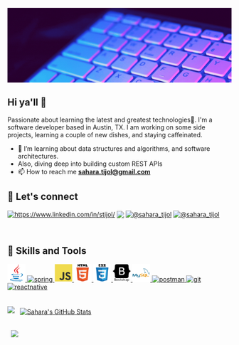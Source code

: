 ![Sahara's GitHub Banner](./assets/gif-banner.gif)

## Hi ya'll 👋
<p align="left">Passionate about learning the latest and greatest technologies🌱. I'm a software developer based in Austin, TX. I am working on some side projects, learning a couple of new dishes, and staying caffeinated.</p>

- 🌱 I’m learning about data structures and algorithms, and software architectures.
- Also, diving deep into building custom REST APIs
- 📫 How to reach me **sahara.tijol@gmail.com**


## 	🔗 Let's connect
<p align="left">
<a href="https://www.linkedin.com/in/stijol/" target="blank"><img align="center" src="https://img.shields.io/badge/LinkedIn-0077B5?style=for-the-badge&logo=linkedin&logoColor=white" alt="https://www.linkedin.com/in/stijol/"/></a>
<a href="mailto:sahara.tijol@gmail.com" target="blank"><img align="center" src="https://img.shields.io/badge/Gmail-D14836?style=for-the-badge&logo=gmail&logoColor=white"/></a>
<a href="https://www.hackerrank.com/sahara_tijol" target="blank"><img align="center" src="https://img.shields.io/badge/-Hackerrank-2EC866?style=for-the-badge&logo=HackerRank&logoColor=white" alt="@sahara_tijol"/></a>
<a href="https://www.codewars.com/users/saharatijol" target="blank"><img align="center" src="https://img.shields.io/badge/Codewars-B1361E?style=for-the-badge&logo=Codewars&logoColor=white" alt="@sahara_tijol"/></a>
</p>
<br>


## 💼 Skills and Tools
<p align="left">
    <a href="https://www.java.com" target="_blank"> 
        <img src="https://raw.githubusercontent.com/devicons/devicon/master/icons/java/java-original.svg" alt="java" width="40" height="40"/> 
    </a>
     <a href="https://spring.io/" target="_blank"> 
        <img src="https://www.vectorlogo.zone/logos/springio/springio-icon.svg" alt="spring" width="40" height="40"/> 
    </a>
    <a href="https://developer.mozilla.org/en-US/docs/Web/JavaScript" target="_blank"> 
        <img src="https://raw.githubusercontent.com/devicons/devicon/master/icons/javascript/javascript-original.svg" alt="javascript" width="40" height="40"/>
    </a> 
    <a href="https://www.w3.org/html/" target="_blank"> 
        <img src="https://raw.githubusercontent.com/devicons/devicon/master/icons/html5/html5-original-wordmark.svg" alt="html5" width="40" height="40"/> 
    </a> 
   <a href="https://www.w3schools.com/css/" target="_blank"> 
        <img src="https://raw.githubusercontent.com/devicons/devicon/master/icons/css3/css3-original-wordmark.svg" alt="css3" width="40" height="40"/> 
    </a> 
   <a href="https://getbootstrap.com" target="_blank"> 
        <img src="https://raw.githubusercontent.com/devicons/devicon/master/icons/bootstrap/bootstrap-plain-wordmark.svg" alt="bootstrap" width="40" height="40"/>       
    </a>
   <a href="https://www.mysql.com/" target="_blank"> 
        <img src="https://raw.githubusercontent.com/devicons/devicon/master/icons/mysql/mysql-original-wordmark.svg" alt="mysql" width="40" height="40"/> 
    </a> 
    <a href="https://postman.com" target="_blank"> 
        <img src="https://www.vectorlogo.zone/logos/getpostman/getpostman-icon.svg" alt="postman" width="40" height="40"/> 
    </a>
    <a href="https://git-scm.com/" target="_blank"> 
        <img src="https://www.vectorlogo.zone/logos/git-scm/git-scm-icon.svg" alt="git" width="40" height="40"/> 
    </a>
    <a href="https://reactnative.dev/" target="_blank"> 
        <img src="https://reactnative.dev/img/header_logo.svg" alt="reactnative" width="40" height="40"/> 
    </a>
</p>
<br>
<img src="https://github-readme-streak-stats.herokuapp.com/?user=saharatijol&theme=material-palenight" />
<a href="https://github.com/saharatijol">
  <img align="center" style="margin:0.5rem" src="https://github-readme-stats.vercel.app/api?username=saharatijol&show_icons=true&line_height=27&count_private=true&theme=material-palenight" alt="Sahara's GitHub Stats" />
</a>
<br>
<br>
<a href="https://github.com/saharatijol">
  <img align="center" style="margin:0.5rem" src="https://github-readme-stats.vercel.app/api/top-langs/?username=saharatijol&layout=compact&title_color=C692E9&text_color=A6ABCC&icon_color=C692E9&bg_color=282D3E" />
</a>

